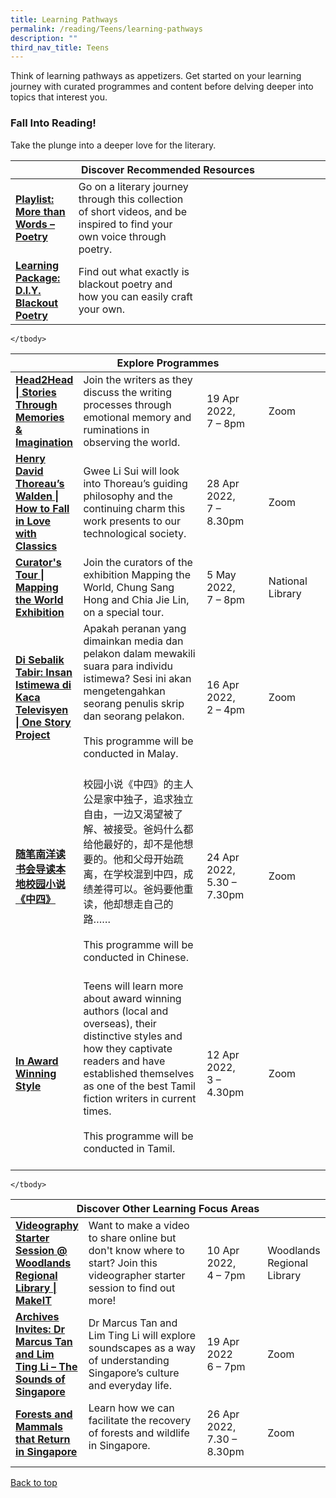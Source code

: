 ```yaml
---
title: Learning Pathways
permalink: /reading/Teens/learning-pathways
description: ""
third_nav_title: Teens
---
```

Think of learning pathways as appetizers. Get started on your learning journey with curated programmes and content before delving deeper into topics that interest you.

<h3><b>Fall Into Reading!</b></h3>
Take the plunge into a deeper love for the literary.

<div class="horizontal-scroll margin--bottom--lg">
  <table class="generic-table">
    <thead>
      <tr>
        <th class="is-uppercase has-weight-normal" colspan="4">Discover Recommended Resources</th>
      </tr>
    </thead>
    <tbody>
      <tr>
        <td style="width: 20%;"><a target="_blank" href= "/reading/teens/content"><b>Playlist: More than Words – Poetry</b></a></td>
        <td style="width: 40%;">Go on a literary journey through this collection of short videos, and be inspired to find your own voice through poetry.</td>
        <td style="width: 20%;"> </td>
        <td style="width: 20%;"> </td>
      </tr>
      <tr>
        <td style="width: 20%;"><a target="_blank" href="/reading/teens/content"><b>Learning Package: D.I.Y. Blackout Poetry</b></a></td>
        <td>Find out what exactly is blackout poetry and how you can easily craft your own.</td>
        <td></td>
        <td> </td>
    </tr>
 </tbody>
  </table>
</div>

<div class="horizontal-scroll margin--bottom--lg">
  <table class="generic-table">
    <thead>
      <tr>
        <th class="is-uppercase has-weight-normal" colspan="4">Explore Programmes</th>
      </tr>
    </thead>
    <tbody>
      <tr>
        <td style="width: 20%;"><a target="_blank" href="https://www.eventbrite.sg/e/head2head-stories-through-memories-imagination-registration-207899812937?aff=ebdsoporgprofile "><b>Head2Head | Stories Through Memories & Imagination</b></a></td>
        <td style="width: 40%;">Join the writers as they discuss the writing processes through emotional memory and ruminations in observing the world.</td>
        <td style="width: 20%;"> 19 Apr 2022,<br>7 – 8pm</td>
        <td style="width: 20%;">Zoom</td>
      </tr>
					<tr>
<td><a target="_blank" href="https://www.eventbrite.sg/e/henry-david-thoreaus-walden-how-to-fall-in-love-with-classics-registration-207873534337?aff=ebdsoporgprofile"><b>Henry David Thoreau’s Walden | How to Fall in Love with Classics</b></a></td>
        <td>Gwee Li Sui will look into Thoreau’s guiding philosophy and the continuing charm this work presents to our technological society.
        </td><td>28 Apr 2022, <br>7 – 8.30pm</td>
        <td>Zoom</td>
      </tr>
<tr>
<td><a target="_blank" href="https://www.eventbrite.sg/e/curators-tour-mapping-the-world-exhibition-tickets-225987252957?aff=ebdsoporgprofile"><b>Curator's Tour | Mapping the World Exhibition</b></a></td>
        <td> Join the curators of the exhibition Mapping the World, Chung Sang Hong and Chia Jie Lin, on a special tour.
        </td><td>5 May 2022, <br>7 – 8pm</td>
        <td>National Library</td>
      </tr>
<tr>
<td><a target="_blank" href="https://www.eventbrite.sg/e/di-sebalik-tabir-insan-istimewa-di-kaca-televisyen-one-story-project-registration-292248080877?aff=ebdsoporgprofile"><b>Di Sebalik Tabir: Insan Istimewa di Kaca Televisyen | One Story Project</b></a></td>
        <td>Apakah peranan yang dimainkan media dan pelakon dalam mewakili suara para individu istimewa? Sesi ini akan mengetengahkan seorang penulis skrip dan seorang pelakon. <br><br>This programme will be conducted in Malay.<br><br>
        </td><td>16 Apr 2022, <br>2 – 4pm</td>
        <td>Zoom</td>
      </tr>
<tr>
<td><a target="_blank" href="https://go.gov.sg/sgwritings"><b>随笔南洋读书会导读本地校园小说《中四》</b></a></td>
	<td>校园小说《中四》的主人公是家中独子，追求独立自由，一边又渴望被了解、被接受。爸妈什么都给他最好的，却不是他想要的。他和父母开始疏离，在学校混到中四，成绩差得可以。爸妈要他重读，他却想走自己的路…… <br><br>This programme will be conducted in Chinese.<br><br>
        </td><td>24 Apr 2022, <br>5.30 – 7.30pm</td>
        <td>Zoom</td>
      </tr>
<tr>
<td><a target="_blank" href="https://www.eventbrite.com/e/in-award-winning-style-with-sivanantham-neelakandan-tickets-219127043887?aff=odcleoeventsincollection&keep_tld=1" ><b>In Award Winning Style</b></a></td>
	<td>Teens will learn more about award winning authors (local and overseas), their distinctive styles and how they captivate readers and have established themselves as one of the best Tamil fiction writers in current times. <br><br>This programme will be conducted in Tamil.<br><br>
        </td><td>12 Apr 2022, <br>3 – 4.30pm</td>
        <td>Zoom</td>
      </tr>

    </tbody>
  </table>
</div>

<div class="horizontal-scroll margin--bottom--lg">
  <table class="generic-table">
    <thead>
      <tr>
        <th class="is-uppercase has-weight-normal" colspan="4">Discover Other Learning Focus Areas</th>
      </tr>
    </thead>
    <tbody>
      <tr>
        <td style="width: 20%;"><a target="_blank" href="https://www.eventbrite.sg/e/videography-starter-session-woodlands-regional-library-makeit-registration-272474557737?aff=ebdsoporgprofile"><b>Videography Starter Session @ Woodlands Regional Library | MakeIT</b></a></td>
        <td style="width: 40%;"> Want to make a video to share online but don't know where to start? Join this videographer starter session to find out more!</td>
        <td style="width: 20%;">10 Apr 2022, <br>4 – 7pm</td>
        <td style="width: 20%;">Woodlands Regional Library</td>
      </tr>
<tr>
        <td><a target="_blank" href="https://www.eventbrite.sg/e/archives-invites-dr-marcus-tan-and-lim-ting-li-the-sounds-of-singapore-tickets-292312874677?aff=ebdsoporgprofile"><b>Archives Invites: Dr Marcus Tan and Lim Ting Li – The Sounds of Singapore</b></a></td>
        <td>Dr Marcus Tan and Lim Ting Li will explore soundscapes as a way of understanding Singapore’s culture and everyday life.</td>
        <td>19 Apr 2022<br>6 – 7pm</td>
        <td>Zoom</td>
      </tr>
<tr>
<td><a target="_blank" href="https://www.eventbrite.sg/e/forests-and-mammals-that-return-in-singapore-tickets-289017006647?aff=ebdsoporgprofile" ><b>Forests and Mammals that Return in Singapore</b></a></td>
	<td>Learn how we can facilitate the recovery of forests and wildlife in Singapore.<br><br>
        </td><td>26 Apr 2022, <br>7.30 – 8.30pm</td>
        <td>Zoom</td>
      </tr>

    </tbody>
  </table>
</div>
<p class="has-text-right margin--top--xl"><a href="#main-content">Back to top</a></p>